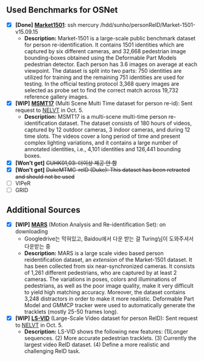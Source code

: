 ## Used Benchmarks for OSNet

- [x] **[Done]** [**Market1501**](https://ieeexplore.ieee.org/document/7410490): ssh mercury /hdd/sunho/personReID/Market-1501-v15.09.15
  - **Description:** Market-1501 is a large-scale public benchmark dataset for person re-identification. It contains 1501 identities which are captured by six different cameras, and 32,668 pedestrian image bounding-boxes obtained using the Deformable Part Models pedestrian detector. Each person has 3.6 images on average at each viewpoint. The dataset is split into two parts: 750 identities are utilized for training and the remaining 751 identities are used for testing. In the official testing protocol 3,368 query images are selected as probe set to find the correct match across 19,732 reference gallery images.
- [x] **[WIP]** [**MSMT17**](https://arxiv.org/abs/1711.08565) (Multi Scene Multi Time dataset for person re-id): Sent request to [NELVT](http://www.pkuvmc.com/dataset.html) in Oct. 5.
  - **Description:** MSMT17 is a multi-scene multi-time person re-identification dataset. The dataset consists of 180 hours of videos, captured by 12 outdoor cameras, 3 indoor cameras, and during 12 time slots. The videos cover a long period of time and present complex lighting variations, and it contains a large number of annotated identities, i.e., 4,101 identities and 126,441 bounding boxes.
- [x] **[Won’t get]** ~~CUHK01,03: 더이상 제공 안 함~~
- [x] **[Won’t get]** ~~DukeMTMC-reID (Duke): This dataset has been retracted and should not be used~~
- [ ] VIPeR
- [ ] GRID

## Additional Sources

- [x] **[WIP]** [**MARS**](https://link.springer.com/chapter/10.1007/978-3-319-46466-4_52) (Motion Analysis and Re-identification Set): on downloading
  - Googledrive는 막혀있고, Baidou에서 다운 받는 걸 Turing님이 도와주셔서 다운받는 중
  - **Description:** MARS is a large scale video based person reidentification dataset, an *extension* of the Market-1501 dataset. It has been collected from six near-synchronized cameras. It consists of 1,261 different pedestrians, who are captured by at least 2 cameras. The variations in poses, colors and illuminations of pedestrians, as well as the poor image quality, make it very difficult to yield high matching accuracy. Moreover, the dataset contains 3,248 distractors in order to make it more realistic. Deformable Part Model and GMMCP tracker were used to automatically generate the tracklets (mostly 25-50 frames long).
- [x] **[WIP]** [**LS-VID**](https://arxiv.org/abs/1908.10049) (Large-Scale Video dataset for person ReID): Sent request to [NELVT](http://www.pkuvmc.com/dataset.html) in Oct. 5.
  - **Description:** LS-VID shows the following new features: (1)Longer sequences. (2) More accurate pedestrian tracklets. (3) Currently the largest video ReID dataset. (4) Define a more realistic and challenging ReID task.
